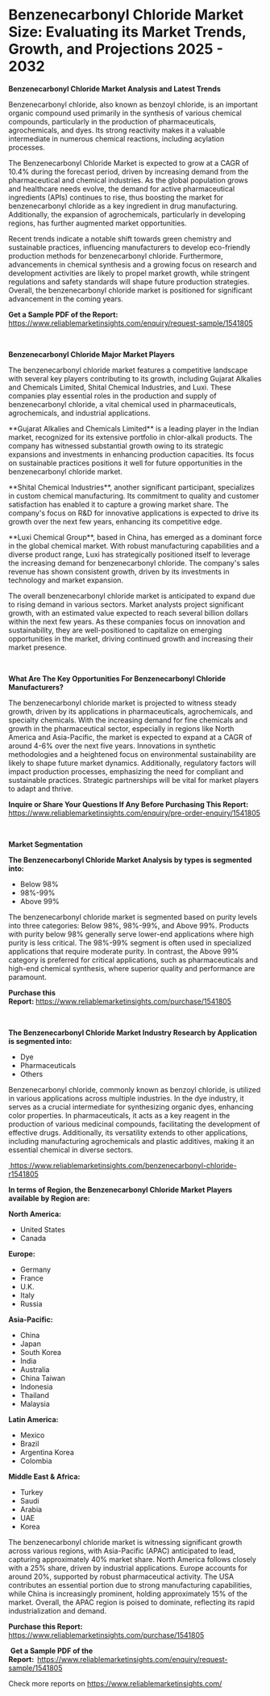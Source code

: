 <p><h1>Benzenecarbonyl Chloride Market Size: Evaluating its Market Trends, Growth, and Projections 2025 - 2032</h1></p><p><strong>Benzenecarbonyl Chloride Market Analysis and Latest Trends</strong></p>
<p><p>Benzenecarbonyl chloride, also known as benzoyl chloride, is an important organic compound used primarily in the synthesis of various chemical compounds, particularly in the production of pharmaceuticals, agrochemicals, and dyes. Its strong reactivity makes it a valuable intermediate in numerous chemical reactions, including acylation processes.</p><p>The Benzenecarbonyl Chloride Market is expected to grow at a CAGR of 10.4% during the forecast period, driven by increasing demand from the pharmaceutical and chemical industries. As the global population grows and healthcare needs evolve, the demand for active pharmaceutical ingredients (APIs) continues to rise, thus boosting the market for benzenecarbonyl chloride as a key ingredient in drug manufacturing. Additionally, the expansion of agrochemicals, particularly in developing regions, has further augmented market opportunities. </p><p>Recent trends indicate a notable shift towards green chemistry and sustainable practices, influencing manufacturers to develop eco-friendly production methods for benzenecarbonyl chloride. Furthermore, advancements in chemical synthesis and a growing focus on research and development activities are likely to propel market growth, while stringent regulations and safety standards will shape future production strategies. Overall, the benzenecarbonyl chloride market is positioned for significant advancement in the coming years.</p></p>
<p><strong>Get a Sample PDF of the Report:&nbsp;</strong> <a href="https://www.reliablemarketinsights.com/enquiry/request-sample/1541805?utm_campaign=2039&utm_medium=2&utm_source=Github&utm_content=ia&utm_term=30012025&utm_id=benzenecarbonyl-chloride">https://www.reliablemarketinsights.com/enquiry/request-sample/1541805</a></p>
<p>&nbsp;</p>
<p><strong>Benzenecarbonyl Chloride Major Market Players</strong></p>
<p><p>The benzenecarbonyl chloride market features a competitive landscape with several key players contributing to its growth, including Gujarat Alkalies and Chemicals Limited, Shital Chemical Industries, and Luxi. These companies play essential roles in the production and supply of benzenecarbonyl chloride, a vital chemical used in pharmaceuticals, agrochemicals, and industrial applications.</p><p>**Gujarat Alkalies and Chemicals Limited** is a leading player in the Indian market, recognized for its extensive portfolio in chlor-alkali products. The company has witnessed substantial growth owing to its strategic expansions and investments in enhancing production capacities. Its focus on sustainable practices positions it well for future opportunities in the benzenecarbonyl chloride market.</p><p>**Shital Chemical Industries**, another significant participant, specializes in custom chemical manufacturing. Its commitment to quality and customer satisfaction has enabled it to capture a growing market share. The company's focus on R&D for innovative applications is expected to drive its growth over the next few years, enhancing its competitive edge.</p><p>**Luxi Chemical Group**, based in China, has emerged as a dominant force in the global chemical market. With robust manufacturing capabilities and a diverse product range, Luxi has strategically positioned itself to leverage the increasing demand for benzenecarbonyl chloride. The company's sales revenue has shown consistent growth, driven by its investments in technology and market expansion.</p><p>The overall benzenecarbonyl chloride market is anticipated to expand due to rising demand in various sectors. Market analysts project significant growth, with an estimated value expected to reach several billion dollars within the next few years. As these companies focus on innovation and sustainability, they are well-positioned to capitalize on emerging opportunities in the market, driving continued growth and increasing their market presence.</p></p>
<p>&nbsp;</p>
<p><strong>What Are The Key Opportunities For Benzenecarbonyl Chloride Manufacturers?</strong></p>
<p><p>The benzenecarbonyl chloride market is projected to witness steady growth, driven by its applications in pharmaceuticals, agrochemicals, and specialty chemicals. With the increasing demand for fine chemicals and growth in the pharmaceutical sector, especially in regions like North America and Asia-Pacific, the market is expected to expand at a CAGR of around 4-6% over the next five years. Innovations in synthetic methodologies and a heightened focus on environmental sustainability are likely to shape future market dynamics. Additionally, regulatory factors will impact production processes, emphasizing the need for compliant and sustainable practices. Strategic partnerships will be vital for market players to adapt and thrive.</p></p>
<p><strong>Inquire or Share Your Questions If Any Before Purchasing This Report:</strong> <a href="https://www.reliablemarketinsights.com/enquiry/pre-order-enquiry/1541805?utm_campaign=2039&utm_medium=2&utm_source=Github&utm_content=ia&utm_term=30012025&utm_id=benzenecarbonyl-chloride">https://www.reliablemarketinsights.com/enquiry/pre-order-enquiry/1541805</a></p>
<p>&nbsp;</p>
<p><strong>Market Segmentation</strong></p>
<p><strong>The Benzenecarbonyl Chloride Market Analysis by types is segmented into:</strong></p>
<p><ul><li>Below 98%</li><li>98%-99%</li><li>Above 99%</li></ul></p>
<p><p>The benzenecarbonyl chloride market is segmented based on purity levels into three categories: Below 98%, 98%-99%, and Above 99%. Products with purity below 98% generally serve lower-end applications where high purity is less critical. The 98%-99% segment is often used in specialized applications that require moderate purity. In contrast, the Above 99% category is preferred for critical applications, such as pharmaceuticals and high-end chemical synthesis, where superior quality and performance are paramount.</p></p>
<p><strong>Purchase this Report:&nbsp;</strong><a href="https://www.reliablemarketinsights.com/purchase/1541805?utm_campaign=2039&utm_medium=2&utm_source=Github&utm_content=ia&utm_term=30012025&utm_id=benzenecarbonyl-chloride">https://www.reliablemarketinsights.com/purchase/1541805</a></p>
<p>&nbsp;</p>
<p><strong>The Benzenecarbonyl Chloride Market Industry Research by Application is segmented into:</strong></p>
<p><ul><li>Dye</li><li>Pharmaceuticals</li><li>Others</li></ul></p>
<p><p>Benzenecarbonyl chloride, commonly known as benzoyl chloride, is utilized in various applications across multiple industries. In the dye industry, it serves as a crucial intermediate for synthesizing organic dyes, enhancing color properties. In pharmaceuticals, it acts as a key reagent in the production of various medicinal compounds, facilitating the development of effective drugs. Additionally, its versatility extends to other applications, including manufacturing agrochemicals and plastic additives, making it an essential chemical in diverse sectors.</p></p>
<p><a href="https://www.reliablemarketinsights.com/benzenecarbonyl-chloride-r1541805?utm_campaign=2039&utm_medium=2&utm_source=Github&utm_content=ia&utm_term=30012025&utm_id=benzenecarbonyl-chloride">&nbsp;https://www.reliablemarketinsights.com/benzenecarbonyl-chloride-r1541805</a></p>
<p><strong>In terms of Region, the Benzenecarbonyl Chloride Market Players available by Region are:</strong></p>
<p>
    <p> <strong> North America: </strong>
        <ul>
            <li>United States</li>
            <li>Canada</li>
        </ul>
        </p> 
    <p> <strong> Europe: </strong>
        <ul>
            <li>Germany</li>
            <li>France</li>
            <li>U.K.</li>
            <li>Italy</li>
            <li>Russia</li>
        </ul>
        </p> 
    <p> <strong> Asia-Pacific: </strong>
        <ul>
            <li>China</li>
            <li>Japan</li>
            <li>South Korea</li>
            <li>India</li>
            <li>Australia</li>
            <li>China Taiwan</li>
            <li>Indonesia</li>
            <li>Thailand</li>
            <li>Malaysia</li>
        </ul>
        </p> 
    <p> <strong> Latin America: </strong>
        <ul>
            <li>Mexico</li>
            <li>Brazil</li>
            <li>Argentina Korea</li>
            <li>Colombia</li>
        </ul>
        </p> 
    <p> <strong> Middle East & Africa: </strong>
        <ul>
            <li>Turkey</li>
            <li>Saudi</li>
            <li>Arabia</li>
            <li>UAE</li>
            <li>Korea</li>
        </ul>
    </p>
    </p>
<p><p>The benzenecarbonyl chloride market is witnessing significant growth across various regions, with Asia-Pacific (APAC) anticipated to lead, capturing approximately 40% market share. North America follows closely with a 25% share, driven by industrial applications. Europe accounts for around 20%, supported by robust pharmaceutical activity. The USA contributes an essential portion due to strong manufacturing capabilities, while China is increasingly prominent, holding approximately 15% of the market. Overall, the APAC region is poised to dominate, reflecting its rapid industrialization and demand.</p></p>
<p><strong>Purchase this Report: </strong><a href="https://www.reliablemarketinsights.com/purchase/1541805?utm_campaign=2039&utm_medium=2&utm_source=Github&utm_content=ia&utm_term=30012025&utm_id=benzenecarbonyl-chloride">https://www.reliablemarketinsights.com/purchase/1541805</a></p>
<p>&nbsp;<strong>Get a Sample PDF of the Report:&nbsp;&nbsp;</strong><a href="https://www.reliablemarketinsights.com/enquiry/request-sample/1541805?utm_campaign=2039&utm_medium=2&utm_source=Github&utm_content=ia&utm_term=30012025&utm_id=benzenecarbonyl-chloride">https://www.reliablemarketinsights.com/enquiry/request-sample/1541805</a></p>
<p><strong></strong></p>
<p>Check more reports on <a href="https://www.reliablemarketinsights.com/?utm_campaign=2039&utm_medium=2&utm_source=Github&utm_content=ia&utm_term=30012025&utm_id=benzenecarbonyl-chloride">https://www.reliablemarketinsights.com/</a></p>